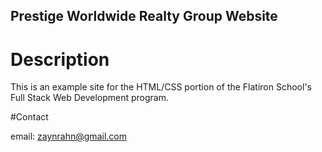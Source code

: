 Prestige Worldwide Realty Group Website
---

# Description

This is an example site for the HTML/CSS portion of the Flatiron School's Full Stack Web Development program. 

#Contact

email: zaynrahn@gmail.com